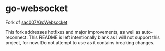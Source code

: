 # go-websocket
Fork of [sac007/GoWebsocket](https://github.com/sacOO7/GoWebsocket)

This fork addresses hotfixes and major improvements, as well as auto-reconnect.
This README is left intentionally blank as I will not support this project, for now.
Do not attempt to use as it contains breaking changes.
